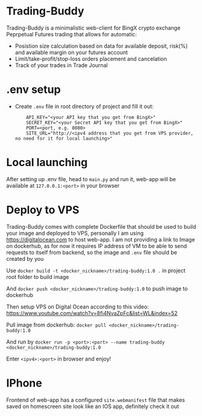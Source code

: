 # Trading-Buddy

Trading-Buddy is a minimalistic web-client for BingX crypto exchange Peprpetual Futures trading that allows for automatic:
- Posistion size calculation based on data for available deposit, risk(%) and available margin on your futures account
- Limit/take-profit/stop-loss orders placement and cancelation
- Track of your trades in Trade Journal

# .env setup
- Create ```.env``` file in root directory of project and fill it out:
  ```
      API_KEY="<your API key that you get from BingX>"
      SECRET_KEY="<your Secret API key that you get from BingX>"
      PORT=<port, e.g. 8080>
      SITE_URL="http://<ipv4 address that you get from VPS provider, no need for it for local launching>"
  ```

# Local launching
After setting up .env file, head to ```main.py``` and run it, web-app will be available at ```127.0.0.1:<port>``` in your browser

# Deploy to VPS
Trading-Buddy comes with complete Dockerfile that should be used to build your image and deployed to VPS, personally I am using https://digitalocean.com to host web-app.
I am not providing a link to Image on dockerhub, as for now it requires IP address of VM to be able to send requests to itself from backend, so the image and ```.env``` file should be created by you

Use
```docker build -t <docker_nickname>/trading-buddy:1.0 .``` 
in project root folder to build image

And
```docker push <docker_nickname>/trading-buddy:1.0```
to push image to dockerhub

Then setup VPS on Digital Ocean according to this video: https://www.youtube.com/watch?v=8fi4NvaZpFc&list=WL&index=52

Pull image from dockerhub: ```docker pull <docker_nickname>/trading-buddy:1.0```

And run by ```docker run -p <port>:<port> --name trading-buddy <docker_nickname>/trading-buddy:1.0```

Enter ```<ipv4>:<port>``` in browser and enjoy!

# IPhone
Frontend of web-app has a configured ```site.webmanifest``` file that makes saved on homescreen site look like an IOS app, definitely check it out
